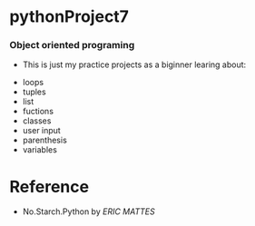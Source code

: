 # pythonProject7
### Object oriented programing
* This is just my practice projects as a biginner learing about:
 - loops
 - tuples
 - list
 - fuctions
 - classes
 - user input
 - parenthesis
 - variables
# Reference
* No.Starch.Python by *ERIC MATTES*
